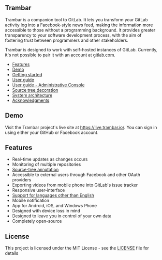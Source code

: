 Trambar
-------

Trambar is a companion tool to GitLab. It lets you transform your GitLab activity log into a Facebook-style news feed, making the information more accessible to those without a programming background. It provides greater transparency to your software development process, with the aim of fostering trust between programmers and other stakeholders.

Trambar is designed to work with self-hosted instances of GitLab. Currently, it's not possible to pair it with an account at [gitlab.com](https://about.gitlab.com/).

* [Features](#features)
* [Demo](#demo)
* [Getting started](docs/getting-started.md)
* [User guide](docs/user-guide.md)
* [User guide - Administrative Console](docs/user-guide-admin.md)
* [Source tree decoration](docs/decoration.md)
* [System architecture](docs/architecture.md)
* [Acknowledgments](docs/acknowledgments.md)

## Demo

Visit the Trambar project's live site at https://live.trambar.io/. You can sign in using either your GitHub or Facebook account.

## Features

* Real-time updates as changes occurs
* Monitoring of multiple repositories
* [Source-tree annotation](docs/decoration.md)
* Accessible to external users through Facebook and other OAuth providers
* Exporting videos from mobile phone into GitLab's issue tracker
* Responsive user-interface
* [Support for languages other than English](docs/localization.md)
* Mobile notification
* App for Android, iOS, and Windows Phone
* Designed with device loss in mind
* Designed to leave you in control of your own data
* Completely open-source

## License

This project is licensed under the MIT License - see the [LICENSE](LICENSE) file
for details
